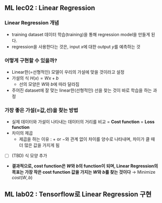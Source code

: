 ## ML lec02 : Linear Regression
### Linear Regression 개념
- training dataset 데이터 학습(training)을 통해 regression model을 만들게 된다.
- regression을 사용한다는 것은, input $x$에 대한 output $y$를 예측하는 것

### 어떻게 구현할 수 있을까?
- Linear한(=선형적인) 모델이 우리의 가설에 맞을 것이라고 설정
- 가설의 식 $H(x) = Wx + b$
  - 선의 모양은 $W$와 $b$에 따라 달라짐
- 주어진 dataset에 잘 맞는 linear한(선형적인) 선을 찾는 것이 바로 학습을 하는 과정

### 가장 좋은 가설(=값,선)을 찾는 방법
- 실제 데이터와 가설이 나타내는 데이터의 거리를 비교 = **Cost function** = **Loss function**
- 차이의 제곱
  - 제곱을 하는 이유 : $+$ or $-$와 관계 없이 차이를 양수로 나타내며, 차이가 클 때 더 많은 값을 가지게 됨
- [ ] (TBD) 식 모양 추가
- **결과적으로, cost function은 $W$와 $b$의 function이 되며, Linear Regression의 목표는 가장 작은 cost function 값을 가지는 $W$와 $b$를 찾는 것이다** → Minimize $cost(W, b)$

## ML lab02 : Tensorflow로 Linear Regression 구현
